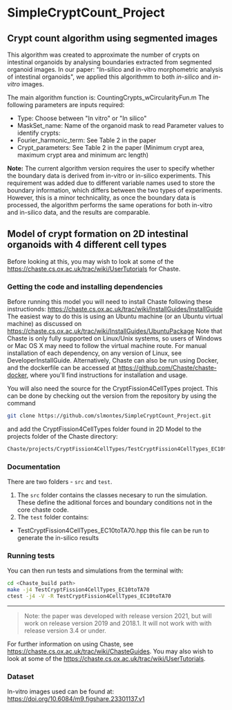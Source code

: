 # SimpleCryptCount_Project

## Crypt count algorithm using segmented images

This algorithm was created to approximate the number of crypts on intestinal organoids by analysing boundaries extracted from segmented organoid images.
In our paper: "In-silico and in-vitro morphometric analysis of intestinal organoids", we applied this algorithmm to both _in-silico_ and _in-vitro_ images.

The main algorithm function is: CountingCrypts_wCircularityFun.m
The following parameters are inputs required:
- Type: Choose between "In vitro" or "In silico"
- MaskSet_name: Name of the organoid mask to read
Parameter values to identify crypts:
- Fourier_harmonic_term: See Table 2 in the paper
- Crypt_parameters: See Table 2 in the paper (Minimum crypt area, maximum
                    crypt area and minimum arc length)
                    
**Note:** The current algorithm version requires the user to specify whether the boundary data is derived from in-vitro or in-silico experiments. This requirement was added due to different variable names used to store the boundary information, which differs between the two types of experiments. However, this is a minor technicality, as once the boundary data is processed, the algorithm performs the same operations for both in-vitro and in-silico data, and the results are comparable.

## Model of crypt formation on 2D intestinal organoids with 4 different cell types 

Before looking at this, you may wish to look at some of the https://chaste.cs.ox.ac.uk/trac/wiki/UserTutorials for Chaste.

### Getting the code and installing dependencies 

Before running this model you will need to install Chaste following these instructionds: https://chaste.cs.ox.ac.uk/trac/wiki/InstallGuides/InstallGuide
The easiest way to do this is using an Ubuntu machine (or an Ubuntu virtual machine) as discussed on https://chaste.cs.ox.ac.uk/trac/wiki/InstallGuides/UbuntuPackage
Note that Chaste is only fully supported on Linux/Unix systems, so users of Windows or Mac OS X may need to follow the virtual machine route.
For manual installation of each dependency, on any version of Linux, see DeveloperInstallGuide. Alternatively, Chaste can also be run using Docker, and the dockerfile can be accessed at https://github.com/Chaste/chaste-docker, where you'll find instructions for installation and usage.

You will also need the source for the CryptFission4CellTypes project.  This can be done by checking out the version from the repository by using the command 
```sh
git clone https://github.com/slmontes/SimpleCryptCount_Project.git 
```
and add the CryptFission4CellTypes folder found in 2D Model to the projects folder of the Chaste directory:

```sh
Chaste/projects/CryptFission4CellTypes/TestCryptFission4CellTypes_EC10toTA70.hpp
```

### Documentation 
There are two folders - `src` and `test`.
 1. The `src` folder contains the classes necesary to run the simulation. These define the aditional forces and boundary conditions not in the core chaste code.
 1. The `test` folder contains:
  - TestCryptFission4CellTypes_EC10toTA70.hpp this file can be run to generate the in-silico results
  
### Running tests
You can then run tests and simulations from the terminal with:
```sh
cd <Chaste_build path>
make -j4 TestCryptFission4CellTypes_EC10toTA70
ctest -j4 -V -R TestCryptFission4CellTypes_EC10toTA70
```
----
> Note: the paper was developed with release version 2021, but will work on release version 2019 and 2018.1. It will not work with with release version 3.4 or under.

For further information on using Chaste, see https://chaste.cs.ox.ac.uk/trac/wiki/ChasteGuides.
You may also wish to look at some of the https://chaste.cs.ox.ac.uk/trac/wiki/UserTutorials.

### Dataset
In-vitro images used can be found at: https://doi.org/10.6084/m9.figshare.23301137.v1

